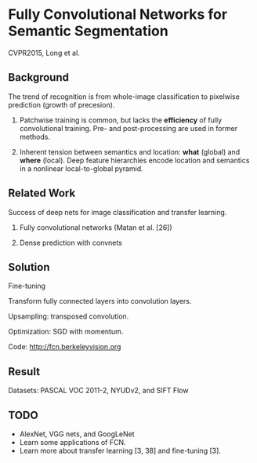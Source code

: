 # Fully Convolutional Networks for Semantic Segmentation 

CVPR2015, Long et al.

## Background

The trend of recognition is from whole-image classification to pixelwise prediction (growth of precesion).

1. Patchwise training is common, but lacks the **efficiency** of fully convolutional training.
Pre- and post-processing are used in former methods.

1. Inherent tension between semantics and location: **what** (global) and **where** (local). Deep feature hierarchies encode location and semantics in a nonlinear local-to-global pyramid.

## Related Work

Success of deep nets for image classification and transfer learning.

1. Fully convolutional networks (Matan et al. [26])

1. Dense prediction with convnets

## Solution

Fine-tuning

Transform fully connected layers into convolution layers.

Upsampling: transposed convolution.

Optimization: SGD with momentum.

Code: http://fcn.berkeleyvision.org

## Result

Datasets: PASCAL VOC 2011-2, NYUDv2, and SIFT Flow

## TODO
* AlexNet, VGG nets, and GoogLeNet
* Learn some applications of FCN.
* Learn more about transfer learning [3, 38] and fine-tuning [3].